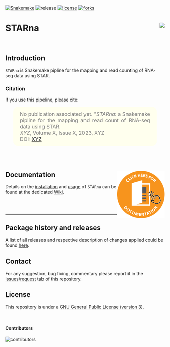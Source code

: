 [![Snakemake](https://img.shields.io/badge/snakemake-≥7.24.0-brightgreen.svg)](https://snakemake.github.io)
![release](https://img.shields.io/github/v/release/sebastian-gregoricchio/STARna)
[![license](https://img.shields.io/badge/License-GPLv3-blue.svg)](https://sebastian-gregoricchio.github.io/STARna/LICENSE.md/LICENSE)
[![forks](https://img.shields.io/github/forks/sebastian-gregoricchio/STARna?style=social)](https://github.com/sebastian-gregoricchio/STARna/fork)
<!-- ![update](https://badges.pufler.dev/updated/sebastian-gregoricchio/STARna)
![visits](https://badges.pufler.dev/visits/sebastian-gregoricchio/STARna)
![downloads](https://img.shields.io/github/downloads/sebastian-gregoricchio/STARna/total.svg)--->



# STARna [<img src="https://raw.githubusercontent.com/sebastian-gregoricchio/STARna/main/resources/STARna_logo.svg" align="right" height = 250/>](https://sebastian-gregoricchio.github.io/STARna)

<br>

## Introduction
`STARna` is Snakemake pipline for the mapping and read counting of RNA-seq data using STAR.


### Citation
If you use this pipeline, please cite:

<div class="warning" style='padding:2.5%; background-color:#ffffee; color:#787878; margin-left:5%; margin-right:5%; border-radius:15px;'>
<span>
<font size="-0.5">

<div style="margin-left:2%; margin-right:2%; text-align: justify">
No publication associated yet. "<i>STARna</i>: a Snakemake pipline for the mapping and read count of RNA-seq data using STAR. <br>
<i>XYZ</i>, Volume X, Issue X, 2023, XYZ <br>
DOI: <a href="https://doi.org/XYZ">XYZ</a>
</div>
</font>

</span>
</div>

<br/><br/>

## Documentation [<img src="https://raw.githubusercontent.com/sebastian-gregoricchio/sebastian-gregoricchio.github.io/main/generic_resources/documentation.svg" align="right" height = 150/>](https://github.com/sebastian-gregoricchio/STARna/wiki)
Details on the [installation](https://github.com/sebastian-gregoricchio/STARna/wiki/02.-Installation-and-dependencies) and [usage](https://github.com/sebastian-gregoricchio/STARna/wiki/02.-Running-pipline) of `STARna` can be found at the dedicated [Wiki](https://github.com/sebastian-gregoricchio/STARna/wiki/).

<br/><br/>

-----------------
## Package history and releases
A list of all releases and respective description of changes applied could be found [here](https://sebastian-gregoricchio.github.io/STARna/NEWS).

## Contact
For any suggestion, bug fixing, commentary please report it in the [issues](https://github.com/sebastian-gregoricchio/STARna/issues)/[request](https://github.com/sebastian-gregoricchio/STARna/pulls) tab of this repository.

## License
This repository is under a [GNU General Public License (version 3)](https://sebastian-gregoricchio.github.io/STARna/LICENSE.md/LICENSE).

<br/>

#### Contributors
![contributors](https://contrib.rocks/image?repo=sebastian-gregoricchio/STARna)
